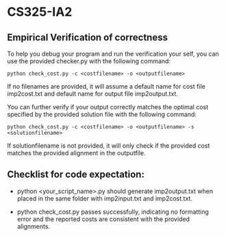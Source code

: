 # CS325-IA2
## Empirical Verification of correctness

To help you debug your program and run the verification your self,
you can use the provided checker.py with the following command:

```python check_cost.py -c <costfilename> -o <outputfilename>```

If no filenames are provided, it will assume a default name for cost file imp2cost.txt and default name for output file imp2output.txt. 

You can further verify if your output correctly matches the optimal cost specified by the provided
solution file with the following command:

```python check_cost.py -c <costfilename> -o <outputfilename> -s <solutionfilename>```

If solutionfilename is not provided, it will only check if the provided cost matches the provided alignment in the outputfile.


## Checklist for code expectation:

* python <your_script_name>.py should generate imp2output.txt when placed in the same folder
with imp2input.txt and imp2cost.txt.

* python check_cost.py passes successfully, indicating no formatting error and the reported costs are
consistent with the provided alignments.
